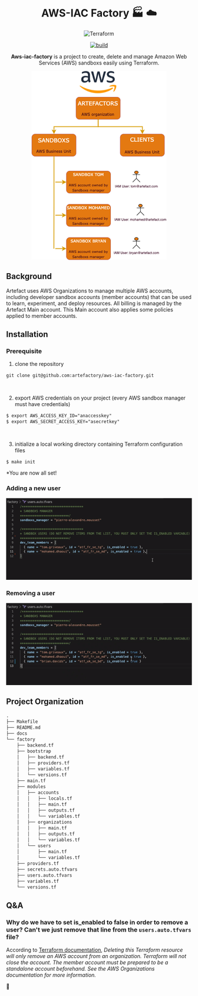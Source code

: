 <h1 align="center">
  AWS-IAC Factory 🏭 ☁️
</h1>


<div align="center">



![Terraform](https://img.shields.io/badge/terraform-%235835CC.svg?style=for-the-badge&logo=terraform&logoColor=white)

[![build](https://github.com/artefactory/aws-iac-factory/actions/workflows/build.yml/badge.svg)](https://github.com/artefactory/aws-iac-factory/actions/workflows/build.yml)




**Aws-iac-factory** is a project to create, delete and manage Amazon Web Services (AWS) sandboxs easily using Terraform.

![alt organization_artefactors_overview](docs/organization_artefactors_overview.png)
</div>


## Background

Artefact uses AWS Organizations to manage multiple AWS accounts, including developer sandbox accounts (member accounts) that can be used to learn, experiment, and deploy resources. All billing is managed by the Artefact Main account. This Main account also applies some policies applied to member accounts. 

## Installation 

### Prerequisite

1) clone the repository 
```
git clone git@github.com:artefactory/aws-iac-factory.git
```
<br />

2) export AWS credentials on your project (every AWS sandbox manager must have credentials)
```
$ export AWS_ACCESS_KEY_ID="anaccesskey"
$ export AWS_SECRET_ACCESS_KEY="asecretkey" 
```
<br />

3) initialize a local working directory containing Terraform configuration files
```
$ make init 
```
*You are now all set!



### Adding a new user 

![alt organization_artefactors_overview](docs/add_user.gif)

### Removing a user

![alt organization_artefactors_overview](docs/delete_user.gif)



## Project Organization

```
.
├── Makefile
├── README.md
├── docs
└── factory
    ├── backend.tf
    ├── bootstrap
    │   ├── backend.tf
    │   ├── providers.tf
    │   ├── variables.tf
    │   └── versions.tf
    ├── main.tf
    ├── modules
    │   ├── accounts
    │   │   ├── locals.tf
    │   │   ├── main.tf
    │   │   ├── outputs.tf
    │   │   └── variables.tf
    │   ├── organizations
    │   │   ├── main.tf
    │   │   ├── outputs.tf
    │   │   └── variables.tf
    │   └── users
    │       ├── main.tf
    │       └── variables.tf
    ├── providers.tf
    ├── secrets.auto.tfvars
    ├── users.auto.tfvars
    ├── variables.tf
    └── versions.tf
```

## Q&A

### Why do we have to set is_enabled to false in order to remove a user? Can't we just remove that line from the ```users.auto.tfvars``` file? 

According to [Terraform documentation](https://registry.terraform.io/providers/hashicorp/aws/latest/docs/resources/organizations_account), *Deleting this Terraform resource will only remove an AWS account from an organization. Terraform will not close the account. The member account must be prepared to be a standalone account beforehand. See the AWS Organizations documentation for more information.*






